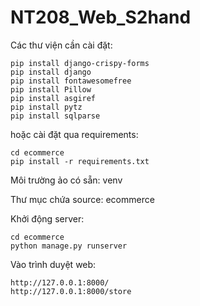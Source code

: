 # NT208_Web_S2hand

Các thư viện cần cài đặt:

```
pip install django-crispy-forms
pip install django
pip install fontawesomefree
pip install Pillow
pip install asgiref
pip install pytz
pip install sqlparse
```

hoặc cài đặt qua requirements:
```
cd ecommerce
pip install -r requirements.txt
```


Môi trường ảo có sẵn: venv

Thư mục chứa source: ecommerce

Khởi động server:

```
cd ecommerce
python manage.py runserver
```

Vào trình duyệt web: 
```
http://127.0.0.1:8000/
http://127.0.0.1:8000/store
```
